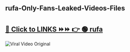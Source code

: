 
 ## rufa-Only-Fans-Leaked-Videos-Files

# <h2><a href="https://mediaupload.pro?rufa">🔗 Click to LINKS ⏩⏩ 👉 🟢 rufa </a></h2>

<a href="https://mediaupload.pro?rufa" rel="nofollow" data-target="animated-image.originalLink"><img src="https://i.ibb.co.com/xMMVF88/686577567.gif" alt="Viral Video Original" style="max-width: 100%; display: inline-block;" data-target="animated-image.originalImage"></a>